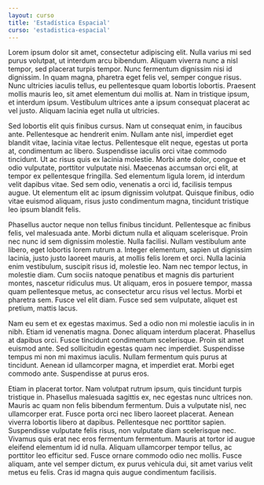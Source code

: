 ```yaml
---
layout: curso
title: 'Estadística Espacial'
curso: 'estadistica-espacial'
---
```


Lorem ipsum dolor sit amet, consectetur adipiscing elit. Nulla varius mi sed purus volutpat, ut interdum arcu bibendum. Aliquam viverra nunc a nisl tempor, sed placerat turpis tempor. Nunc fermentum dignissim nisi id dignissim. In quam magna, pharetra eget felis vel, semper congue risus. Nunc ultricies iaculis tellus, eu pellentesque quam lobortis lobortis. Praesent mollis mauris leo, sit amet elementum dui mollis at. Nam in tristique ipsum, et interdum ipsum. Vestibulum ultrices ante a ipsum consequat placerat ac vel justo. Aliquam lacinia eget nulla ut ultricies.

Sed lobortis elit quis finibus cursus. Nam ut consequat enim, in faucibus ante. Pellentesque ac hendrerit enim. Nullam ante nisl, imperdiet eget blandit vitae, lacinia vitae lectus. Pellentesque elit neque, egestas ut porta at, condimentum ac libero. Suspendisse iaculis orci vitae commodo tincidunt. Ut ac risus quis ex lacinia molestie. Morbi ante dolor, congue et odio vulputate, porttitor vulputate nisi. Maecenas accumsan orci elit, at tempor ex pellentesque fringilla. Sed elementum ligula lorem, id interdum velit dapibus vitae. Sed sem odio, venenatis a orci id, facilisis tempus augue. Ut elementum elit ac ipsum dignissim volutpat. Quisque finibus, odio vitae euismod aliquam, risus justo condimentum magna, tincidunt tristique leo ipsum blandit felis.

Phasellus auctor neque non tellus finibus tincidunt. Pellentesque ac finibus felis, vel malesuada ante. Morbi dictum nulla et aliquam scelerisque. Proin nec nunc id sem dignissim molestie. Nulla facilisi. Nullam vestibulum ante libero, eget lobortis lorem rutrum a. Integer elementum, sapien ut dignissim lacinia, justo justo laoreet mauris, at mollis felis lorem et orci. Nulla lacinia enim vestibulum, suscipit risus id, molestie leo. Nam nec tempor lectus, in molestie diam. Cum sociis natoque penatibus et magnis dis parturient montes, nascetur ridiculus mus. Ut aliquam, eros in posuere tempor, massa quam pellentesque metus, ac consectetur arcu risus vel lectus. Morbi et pharetra sem. Fusce vel elit diam. Fusce sed sem vulputate, aliquet est pretium, mattis lacus.

Nam eu sem et ex egestas maximus. Sed a odio non mi molestie iaculis in in nibh. Etiam id venenatis magna. Donec aliquam interdum placerat. Phasellus at dapibus orci. Fusce tincidunt condimentum scelerisque. Proin sit amet euismod ante. Sed sollicitudin egestas quam nec imperdiet. Suspendisse tempus mi non mi maximus iaculis. Nullam fermentum quis purus at tincidunt. Aenean id ullamcorper magna, et imperdiet erat. Morbi eget commodo ante. Suspendisse at purus eros.

Etiam in placerat tortor. Nam volutpat rutrum ipsum, quis tincidunt turpis tristique in. Phasellus malesuada sagittis ex, nec egestas nunc ultrices non. Mauris ac quam non felis bibendum fermentum. Duis a vulputate nisl, nec ullamcorper erat. Fusce porta orci nec libero laoreet placerat. Aenean viverra lobortis libero at dapibus. Pellentesque nec porttitor sapien. Suspendisse vulputate felis risus, non vulputate diam scelerisque nec. Vivamus quis erat nec eros fermentum fermentum. Mauris at tortor id augue eleifend elementum id id nulla. Aliquam ullamcorper tempor tellus, ac porttitor leo efficitur sed. Fusce ornare commodo odio nec mollis. Fusce aliquam, ante vel semper dictum, ex purus vehicula dui, sit amet varius velit metus eu felis. Cras id magna quis augue condimentum facilisis.
